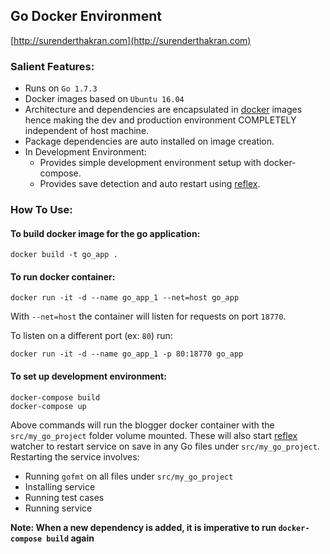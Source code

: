 ## Go Docker Environment
[http://surenderthakran.com](http://surenderthakran.com)

### Salient Features:
- Runs on `Go 1.7.3`
- Docker images based on `Ubuntu 16.04`
- Architecture and dependencies are encapsulated in [docker](https://www.docker.com/) images hence making the dev and production environment COMPLETELY independent of host machine.
- Package dependencies are auto installed on image creation.
- In Development Environment:
    - Provides simple development environment setup with docker-compose.
    - Provides save detection and auto restart using [reflex](https://github.com/cespare/reflex).

### How To Use:
#### To build docker image for the go application:
```
docker build -t go_app .
```

#### To run docker container:
```
docker run -it -d --name go_app_1 --net=host go_app
```
With `--net=host` the container will listen for requests on port `18770`.

To listen on a different port (ex: `80`) run:
```
docker run -it -d --name go_app_1 -p 80:18770 go_app
```

#### To set up development environment:
```
docker-compose build
docker-compose up
```
Above commands will run the blogger docker container with the `src/my_go_project` folder volume mounted.
These will also start [reflex](https://github.com/cespare/reflex) watcher to restart service on save in any Go files under `src/my_go_project`.
Restarting the service involves:
- Running `gofmt` on all files under `src/my_go_project`
- Installing service
- Running test cases
- Running service

**Note: When a new dependency is added, it is imperative to run `docker-compose build` again**
